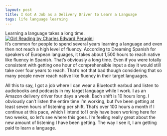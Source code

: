 ```yaml
---
layout: post
title: I Got A Job as a Delivery Driver to Learn a Language
tags: life language learning
---
```

Learning a language takes a long time.  
[![Girl Reading by Charles Edward Perugini](https://upload.wikimedia.org/wikipedia/commons/2/25/Charles_Edward_Perugini_-_Girl_Reading_%28p_1878%29.jpg "Girl Reading by Charles Edward Perugini")](https://commons.wikimedia.org/wiki/File:A_Girl_Reading.Charles_Edward_Perugini.jpg)  
It’s common for people to spend several years learning a language and even then not reach a high level of fluency. According to Dreaming Spanish for speakers of European languages, it takes about 1,500 hours to reach native like fluency in Spanish. That’s obviously a long time. Even if you were totally consistent with getting one hour of comprehensible input a day it would still take over four years to reach. That’s not that bad though considering that so many people never reach native like fluency in their target languages.

All this to say, I got a job where I can wear a Bluetooth earbud and listen to audiobooks and podcasts in my target language while I work. I as an Amazon delivery driver four days a week. Each shift is 10 hours long. I obviously can’t listen the entire time I’m working, but I’ve been getting at least seven hours of listening per shift. That’s over 100 hours a month if I continue at this pace, which I intend to! I only have been working here for two weeks, so let’s see where this goes. I’m feeling really great about the new amount of listening I have been getting. The way I see it, I am getting paid to learn a language. 